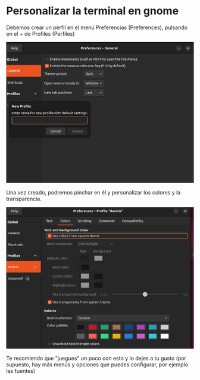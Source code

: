 # Personalizar la terminal en gnome

Debemos crear un perfil en el menú Preferencias (Preferences), pulsando en el + de Profiles (Perfiles)

![terminal1](../assets/clase9/terminal1.png)

Una vez creado, podremos pinchar en él y personalizar los colores y la transparencia.

![terminal2](../assets/clase9/terminal2.png)

Te recomiendo que "juegues" un poco con esto y lo dejes a tu gusto (por supuesto, hay más menús y opciones que puedes configurar, por ejemplo las fuentes)
